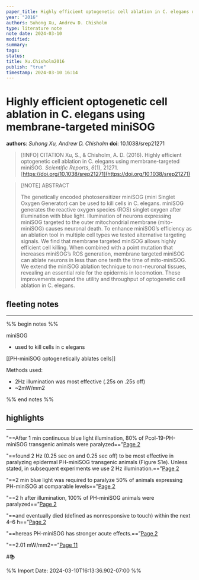 ```yaml
---
paper_title: Highly efficient optogenetic cell ablation in C. elegans using membrane-targeted miniSOG
year: "2016"
authors: Suhong Xu, Andrew D. Chisholm
type: literature note
note date: 2024-03-10
modified: 
summary: 
tags: 
status: 
title: Xu.Chisholm2016
publish: "true"
timestamp: 2024-03-10 16:14
---
```

# Highly efficient optogenetic cell ablation in C. elegans using membrane-targeted miniSOG
**authors**: *Suhong Xu, Andrew D. Chisholm*
**doi**: 10.1038/srep21271

> [!INFO] CITATION
> Xu, S., & Chisholm, A. D. (2016). Highly efficient optogenetic cell ablation in C. elegans using membrane-targeted miniSOG. _Scientific Reports_, _6_(1), 21271. [https://doi.org/10.1038/srep21271](https://doi.org/10.1038/srep21271)

> [!NOTE] ABSTRACT
>
> The genetically encoded photosensitizer miniSOG (mini Singlet Oxygen Generator) can be used to kill cells in C. elegans. miniSOG generates the reactive oxygen species (ROS) singlet oxygen after illumination with blue light. Illumination of neurons expressing miniSOG targeted to the outer mitochondrial membrane (mito-miniSOG) causes neuronal death. To enhance miniSOG’s efficiency as an ablation tool in multiple cell types we tested alternative targeting signals. We find that membrane targeted miniSOG allows highly efficient cell killing. When combined with a point mutation that increases miniSOG’s ROS generation, membrane targeted miniSOG can ablate neurons in less than one tenth the time of mito-miniSOG. We extend the miniSOG ablation technique to non-neuronal tissues, revealing an essential role for the epidermis in locomotion. These improvements expand the utility and throughput of optogenetic cell ablation in C. elegans.  

## fleeting notes
---
%% begin notes %% 

miniSOG
- used to kill cells in c elegans

[[PH-miniSOG optogenetically ablates cells]]

Methods used:
- 2Hz illumination was most effective (.25s on .25s off)
- ~2mW/mm2

%% end notes %% 
## highlights
---
"==After 1 min continuous blue light illumination, 80% of Pcol-19-PH-miniSOG transgenic animals were paralyzed==”[Page 2](zotero://open-pdf/library/items/KG9RVV24?page=2&annotation=S584INGE) 

 
"==found 2 Hz (0.25 sec on and 0.25 sec off) to be most effective in paralyzing epidermal PH-miniSOG transgenic animals (Figure S1e). Unless stated, in subsequent experiments we use 2 Hz illumination.==”[Page 2](zotero://open-pdf/library/items/KG9RVV24?page=2&annotation=UR6CWQP9) 

 
"==2 min blue light was required to paralyze 50% of animals expressing PH-miniSOG at comparable levels==”[Page 2](zotero://open-pdf/library/items/KG9RVV24?page=2&annotation=3K55LRSH) 

 
"==2 h after illumination, 100% of PH-miniSOG animals were paralyzed==”[Page 2](zotero://open-pdf/library/items/KG9RVV24?page=2&annotation=R5EH26V9) 

 
"==and eventually died (defined as nonresponsive to touch) within the next 4–6 h==”[Page 2](zotero://open-pdf/library/items/KG9RVV24?page=2&annotation=KGCGW7PU) 

 
"==hereas PH-miniSOG has stronger acute effects.==”[Page 2](zotero://open-pdf/library/items/KG9RVV24?page=2&annotation=FUAPR3VE) 

 
"==2.01 mW/mm2==”[Page 11](zotero://open-pdf/library/items/KG9RVV24?page=11&annotation=P8RQJ6ZN) 

 
#📚 

%% Import Date: 2024-03-10T16:13:36.902-07:00 %%
